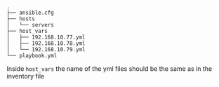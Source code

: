 


```
.
├── ansible.cfg
├── hosts
│   └── servers
├── host_vars
│   ├── 192.168.10.77.yml
│   ├── 192.168.10.78.yml
│   └── 192.168.10.79.yml
└── playbook.yml
```

Inside `host_vars` the name of the yml files 
should be the same as in the inventory file